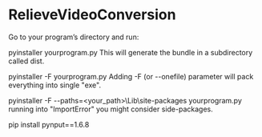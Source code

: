# RelieveVideoConversion

Go to your program’s directory and run:

pyinstaller yourprogram.py
This will generate the bundle in a subdirectory called dist.

pyinstaller -F yourprogram.py
Adding -F (or --onefile) parameter will pack everything into single "exe".

pyinstaller -F --paths=<your_path>\Lib\site-packages  yourprogram.py
running into "ImportError" you might consider side-packages.

 pip install pynput==1.6.8